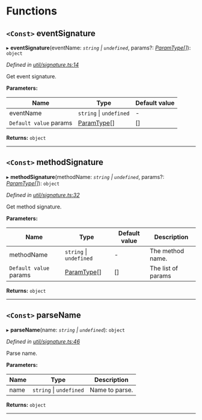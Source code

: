 

# Functions

<a id="eventsignature"></a>

## `<Const>` eventSignature

▸ **eventSignature**(eventName: *`string` \| `undefined`*, params?: *[ParamType](../classes/_spec_paramtype_paramtype_.paramtype.md)[]*): `object`

*Defined in [util/signature.ts:14](https://github.com/paritytech/js-libs/blob/43c9624/packages/abi/src/util/signature.ts#L14)*

Get event signature.

**Parameters:**

| Name | Type | Default value |
| ------ | ------ | ------ |
| eventName | `string` \| `undefined` | - |
| `Default value` params | [ParamType](../classes/_spec_paramtype_paramtype_.paramtype.md)[] |  [] |

**Returns:** `object`

___
<a id="methodsignature"></a>

## `<Const>` methodSignature

▸ **methodSignature**(methodName: *`string` \| `undefined`*, params?: *[ParamType](../classes/_spec_paramtype_paramtype_.paramtype.md)[]*): `object`

*Defined in [util/signature.ts:32](https://github.com/paritytech/js-libs/blob/43c9624/packages/abi/src/util/signature.ts#L32)*

Get method signature.

**Parameters:**

| Name | Type | Default value | Description |
| ------ | ------ | ------ | ------ |
| methodName | `string` \| `undefined` | - |  The method name. |
| `Default value` params | [ParamType](../classes/_spec_paramtype_paramtype_.paramtype.md)[] |  [] |  The list of params |

**Returns:** `object`

___
<a id="parsename"></a>

## `<Const>` parseName

▸ **parseName**(name: *`string` \| `undefined`*): `object`

*Defined in [util/signature.ts:46](https://github.com/paritytech/js-libs/blob/43c9624/packages/abi/src/util/signature.ts#L46)*

Parse name.

**Parameters:**

| Name | Type | Description |
| ------ | ------ | ------ |
| name | `string` \| `undefined` |  Name to parse. |

**Returns:** `object`

___

